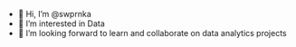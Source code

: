 - 👋 Hi, I’m @swprnka
- 👀 I’m interested in Data
- 💞️ I’m looking forward to learn and collaborate on data analytics projects

<!---
swprnka/swprnka is a ✨ special ✨ repository because its `README.md` (this file) appears on your GitHub profile.
You can click the Preview link to take a look at your changes.
--->
